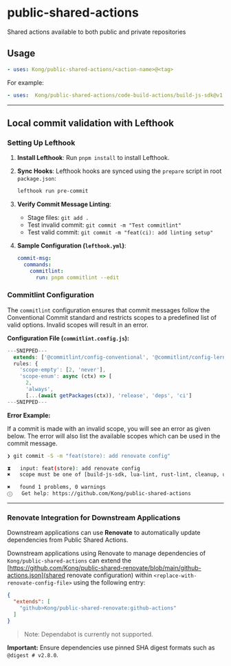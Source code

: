 # public-shared-actions
Shared actions available to both public and private repositories

## Usage
  
```yaml
- uses: Kong/public-shared-actions/<action-name>@<tag>
```

For example:
  
```yaml
- uses:  Kong/public-shared-actions/code-build-actions/build-js-sdk@v1.6.0
```


---

## Local commit validation with Lefthook

### Setting Up Lefthook

1. **Install Lefthook**:
   Run `pnpm install` to install Lefthook. 
  
2. **Sync Hooks**:
   Lefthook hooks are synced using the `prepare` script in root `package.json`:

   ```bash
   lefthook run pre-commit
   ```

3. **Verify Commit Message Linting**:
   - Stage files: `git add .`
   - Test invalid commit: `git commit -m "Test commitlint"`
   - Test valid commit: `git commit -m "feat(ci): add linting setup"`

4. **Sample Configuration (`lefthook.yml`)**:
   ```yaml
   commit-msg:
     commands:
       commitlint:
         run: pnpm commitlint --edit
   ```

### Commitlint Configuration

The `commitlint` configuration ensures that commit messages follow the Conventional Commit standard and restricts scopes to a predefined list of valid options. Invalid scopes will result in an error.

**Configuration File (`commitlint.config.js`):**

```javascript
---SNIPPED---
  extends: ['@commitlint/config-conventional', '@commitlint/config-lerna-scopes'],
  rules: {
    'scope-empty': [2, 'never'],
    'scope-enum': async (ctx) => [
      2,
      'always',
      [...(await getPackages(ctx)), 'release', 'deps', 'ci']
---SNIPPED---
```

**Error Example:**

If a commit is made with an invalid scope, you will see an error as given below. The error will also list the available scopes which can be used in the commit message.

```bash
❯ git commit -S -m "feat(store): add renovate config"

⧗   input: feat(store): add renovate config
✖   scope must be one of [build-js-sdk, lua-lint, rust-lint, cleanup, up-to-date, validate, sca, scan-docker-image, scan-rust, semgrep, sign-docker-image, workflow-notification, release, deps, ci] [scope-enum]

✖   found 1 problems, 0 warnings
ⓘ   Get help: https://github.com/Kong/public-shared-actions
```

---

### Renovate Integration for Downstream Applications

Downstream applications can use **Renovate** to automatically update dependencies from Public Shared Actions. 

Downstream applications using Renovate to manage dependencies of `Kong/public-shared-actions` can extend the [https://github.com/Kong/public-shared-renovate/blob/main/github-actions.json](shared renovate configuration) within `<replace-with-renovate-config-file>` using the following entry:

  ```json
  {
    "extends": [
      "github>Kong/public-shared-renovate:github-actions"
    ]
  }
  ```

> Note: Dependabot is currently not supported.

**Important:** Ensure dependencies use pinned SHA digest formats such as `@digest # v2.8.0`.

